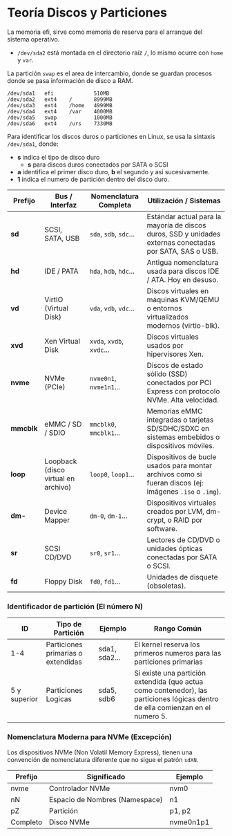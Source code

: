 # Teoría Discos y Particiones
La memoria efi, sirve como memoria de reserva para el arranque del sistema operativo.
- `/dev/sda2` está montada en el directorio raíz `/`, lo mismo ocurre con `home` y `var`.

La partición `swap` es el area de intercambio, donde se guardan procesos donde se pasa información de disco a RAM.
```
/dev/sda1   efi             510MB
/dev/sda2   ext4    /       8999MB
/dev/sda3   ext4    /home   4999MB
/dev/sda4   ext4    /var    4000MB
/dev/sda5   swap            1000MB
/dev/sda6   ext4    /urs    7330MB
```

Para identificar los discos duros o particiones en Linux, se usa la sintaxis `/dev/sda1`, donde:
- **s** indica el tipo de disco duro
  - **s** para discos duros conectados por SATA o SCSI
- **a** identifica el primer disco duro, **b** el segundo y así sucesivamente.
- **1** indica el numero de partición dentro del disco duro.

| **Prefijo** | **Bus / Interfaz** | **Nomenclatura Completa** | **Utilización / Sistemas** |
|--------------|--------------------|----------------------------|-----------------------------|
| **sd** | SCSI, SATA, USB | `sda`, `sdb`, `sdc`... | Estándar actual para la mayoría de discos duros, SSD y unidades externas conectadas por SATA, SAS o USB. |
| **hd** | IDE / PATA | `hda`, `hdb`, `hdc`... | Antigua nomenclatura usada para discos IDE / ATA. Hoy en desuso. |
| **vd** | VirtIO (Virtual Disk) | `vda`, `vdb`, `vdc`... | Discos virtuales en máquinas KVM/QEMU o entornos virtualizados modernos (virtio-blk). |
| **xvd** | Xen Virtual Disk | `xvda`, `xvdb`, `xvdc`... | Discos virtuales usados por hipervisores Xen. |
| **nvme** | NVMe (PCIe) | `nvme0n1`, `nvme1n1`... | Discos de estado sólido (SSD) conectados por PCI Express con protocolo NVMe. Alta velocidad. |
| **mmcblk** | eMMC / SD / SDIO | `mmcblk0`, `mmcblk1`... | Memorias eMMC integradas o tarjetas SD/SDHC/SDXC en sistemas embebidos o dispositivos móviles. |
| **loop** | Loopback (disco virtual en archivo) | `loop0`, `loop1`... | Dispositivos de bucle usados para montar archivos como si fueran discos (ej: imágenes `.iso` o `.img`). |
| **dm-** | Device Mapper | `dm-0`, `dm-1`... | Dispositivos virtuales creados por LVM, dm-crypt, o RAID por software. |
| **sr** | SCSI CD/DVD | `sr0`, `sr1`... | Lectores de CD/DVD o unidades ópticas conectadas por SATA o SCSI. |
| **fd** | Floppy Disk | `fd0`, `fd1`... | Unidades de disquete (obsoletas). |

### Identificador de partición (El número N)
| ID | Tipo de Partición | Ejemplo | Rango Común |
|--------------|--------------|--------------|--------------|
| 1-4 | Particiones primarias o extendidas |sda1, sda2... | El kernel reserva los primeros numeros para las particiones primarias |
| 5 y superior | Particiones Logicas | sda5, sdb6 | Si existe una partición extendida (que actua como contenedor), las particiones lógicas dentro de ella comienzan en el numero 5.

### Nomenclatura Moderna para NVMe (Excepción)

Los dispositivos NVMe (Non Volatil Memory Express), tienen una convención de nomenclatura diferente que no sigue el patrón `sdXN`.

| Prefijo | Significado | Ejemplo |
|--------------|--------------|--------------|
| nvme | Controlador NVMe | nvm0 |
| nN |Espacio de Nombres (Namespace) | n1 |
| pZ | Partición | p1, p2 |
| Completo | Disco NVMe | nvme0n1p1 |